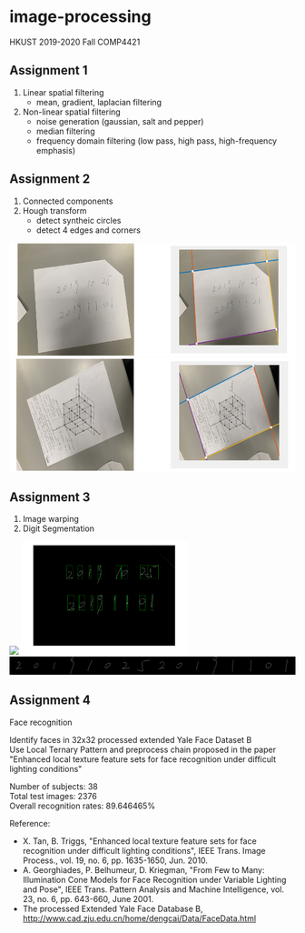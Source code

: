 # image-processing
HKUST 2019-2020 Fall COMP4421

## Assignment 1
1. Linear spatial filtering
    - mean, gradient, laplacian filtering
2. Non-linear spatial filtering
    - noise generation (gaussian, salt and pepper)
    - median filtering
    - frequency domain filtering (low pass, high pass, high-frequency emphasis)

## Assignment 2
1. Connected components
2. Hough transform
    - detect syntheic circles
    - detect 4 edges and corners

<img src="img/ass2_Q3_4.png" height="200">
<img src="img/ass2_Q3_6.png" height="200">

## Assignment 3
1. Image warping
2. Digit Segmentation

<img src="img/ass3_Q2_3.bmp" height="200">
<img src="img/ass3_Q2_3_boxes.png" height="200">
<img src="img/ass3_Q2_3_all.jpg">

## Assignment 4
Face recognition

Identify faces in 32x32 processed extended Yale Face Dataset B<br/>
Use Local Ternary Pattern and preprocess chain proposed in the paper "Enhanced local texture feature sets for face recognition under difficult lighting conditions"

Number of subjects: 38<br/>
Total test images: 2376<br/>
Overall recognition rates: 89.646465%  

Reference:
- X. Tan, B. Triggs, "Enhanced local texture feature sets for face recognition under difficult lighting conditions", IEEE Trans. Image Process., vol. 19, no. 6, pp. 1635-1650, Jun. 2010.
- A. Georghiades, P. Belhumeur, D. Kriegman, "From Few to Many: Illumination Cone Models for Face Recognition under Variable Lighting and Pose", IEEE Trans. Pattern Analysis and Machine Intelligence, vol. 23, no. 6, pp. 643-660, June 2001.
- The processed Extended Yale Face Database B, http://www.cad.zju.edu.cn/home/dengcai/Data/FaceData.html